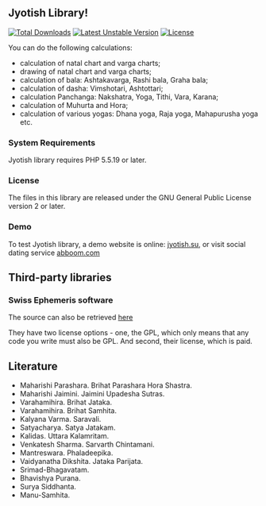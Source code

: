 ## Jyotish Library!

[![Total Downloads](https://poser.pugx.org/kunjara/jyotish/downloads)](https://packagist.org/packages/kunjara/jyotish) 
[![Latest Unstable Version](https://poser.pugx.org/kunjara/jyotish/v/unstable)](https://packagist.org/packages/kunjara/jyotish) 
[![License](https://poser.pugx.org/kunjara/jyotish/license)](https://packagist.org/packages/kunjara/jyotish)

You can do the following calculations:
* calculation of natal chart and varga charts;
* drawing of natal chart and varga charts;
* calculation of bala: Ashtakavarga, Rashi bala, Graha bala;
* calculation of dasha: Vimshotari, Ashtottari;
* calculation Panchanga: Nakshatra, Yoga, Tithi, Vara, Karana;
* calculation of Muhurta and Hora;
* calculation of various yogas: Dhana yoga, Raja yoga, Mahapurusha yoga etc.

### System Requirements

Jyotish library requires PHP 5.5.19 or later.

### License

The files in this library are released under the GNU General Public License version 2 or later.

### Demo

To test Jyotish library, a demo website is online: [jyotish.su](http://jyotish.su), or visit social dating service [abboom.com](https://abboom.com)

## Third-party libraries

### Swiss Ephemeris software

The source can also be retrieved [here](http://www.astro.com/ftp/swisseph/)

They have two license options - one, the GPL, which only means that any code you write must also be GPL. And second, their license, which is paid.

## Literature

* Maharishi Parashara. Brihat Parashara Hora Shastra.
* Maharishi Jaimini. Jaimini Upadesha Sutras.
* Varahamihira. Brihat Jataka.
* Varahamihira. Brihat Samhita.
* Kalyana Varma. Saravali.
* Satyacharya. Satya Jatakam.
* Kalidas. Uttara Kalamritam.
* Venkatesh Sharma. Sarvarth Chintamani.
* Mantreswara. Phaladeepika.
* Vaidyanatha Dikshita. Jataka Parijata.
* Srimad-Bhagavatam.
* Bhavishya Purana.
* Surya Siddhanta.
* Manu-Samhita.
